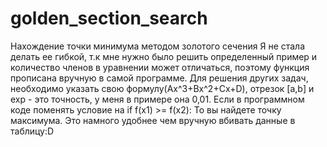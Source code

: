 # golden_section_search
Нахождение точки минимума методом золотого сечения
Я не стала делать ее гибкой, т.к мне нужно было решить определенный пример и количество членов в уравнении может отличаться, поэтому функция прописана вручную в самой программе. 
Для решения других задач, необходимо указать свою формулу(Ax^3+Bx^2+Cx+D), отрезок [a,b] и exp - это точность, у меня в примере она 0,01. 
Если в программном коде поменять условие на if f(x1) >= f(x2): То вы найдете точку максимума.
Это намного удобнее чем вручную вбивать данные в таблицу:D
